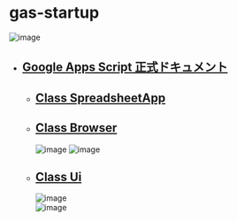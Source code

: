 # gas-startup

![image](https://user-images.githubusercontent.com/1501327/189235965-e95dfdb9-af66-4f19-ba33-103e6d59a402.png)

- ## [Google Apps Script 正式ドキュメント](https://developers.google.com/apps-script/reference)
  - ## [Class SpreadsheetApp](https://developers.google.com/apps-script/reference/spreadsheet/spreadsheet-app)
  - ## [Class Browser](https://developers.google.com/apps-script/reference/base/browser)
    ![image](https://user-images.githubusercontent.com/1501327/189238965-97d4910e-2062-4f6a-a0df-085373357250.png)
    ![image](https://user-images.githubusercontent.com/1501327/189239031-57731d88-744e-4d36-9d40-f2e675e335ad.png)
  - ## [Class Ui](https://developers.google.com/apps-script/reference/base/ui)
    ![image](https://user-images.githubusercontent.com/1501327/189238608-14908c24-2a5f-43c3-8a4a-ad2e67be3047.png)\
    ![image](https://user-images.githubusercontent.com/1501327/189238674-0e81c90a-a6aa-47f6-b643-221d3aee73f6.png)
    
